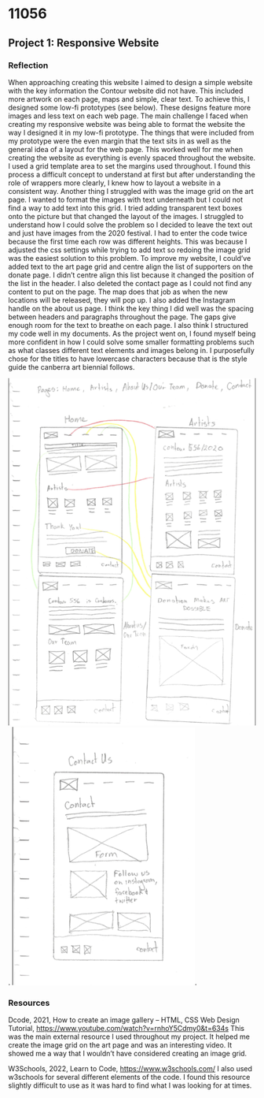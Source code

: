# 11056
## Project 1: Responsive Website
### Reflection
When approaching creating this website I aimed to design a simple website with the key information the Contour website did not have. This included more artwork on each page, maps and simple, clear text. To achieve this, I designed some low-fi prototypes (see below). These designs feature more images and less text on each web page. The main challenge I faced when creating my responsive website was being able to format the website the way I designed it in my low-fi prototype. The things that were included from my prototype were the even margin that the text sits in as well as the general idea of a layout for the web page. This worked well for me when creating the website as everything is evenly spaced throughout the website. I used a grid template area to set the margins used throughout. I found this process a difficult concept to understand at first but after understanding the role of wrappers more clearly, I knew how to layout a website in a consistent way. Another thing I struggled with was the image grid on the art page. I wanted to format the images with text underneath but I could not find a way to add text into this grid. I tried adding transparent text boxes onto the picture but that changed the layout of the images. I struggled to understand how I could solve the problem so I decided to leave the text out and just have images from the 2020 festival. I had to enter the code twice because the first time each row was different heights. This was because I adjusted the css settings while trying to add text so redoing the image grid was the easiest solution to this problem. To improve my website, I could’ve added text to the art page grid and centre align the list of supporters on the donate page. I didn’t centre align this list because it changed the position of the list in the header. I also deleted the contact page as I could not find any content to put on the page. The map does that job as when the new locations will be released, they will pop up. I also added the Instagram handle on the about us page. I think the key thing I did well was the spacing between headers and paragraphs throughout the page. The gaps give enough room for the text to breathe on each page. I also think I structured my code well in my documents. As the project went on, I found myself being more confident in how I could solve some smaller formatting problems such as what classes different text elements and images belong in. I purposefully chose for the titles to have lowercase characters because that is the style guide the canberra art biennial follows. 
 
![Low-Fi prototype 1](/assets/images/lowfi1.png "Low-Fi prototype 1").
![Low-Fi prototype 2](/assets/images/lowfi2.png "Low-Fi prototype 2").

### Resources
Dcode, 2021, How to create an image gallery – HTML, CSS Web Design Tutorial, https://www.youtube.com/watch?v=rnhoY5Cdmy0&t=634s 
This was the main external resource I used throughout my project. It helped me create the image grid on the art page and was an interesting video. It showed me a way that I wouldn’t have considered creating an image grid.

W3Schools, 2022, Learn to Code, https://www.w3schools.com/ I also used w3schools for several different elements of the code. I found this resource slightly difficult to use as it was hard to find what I was looking for at times.
